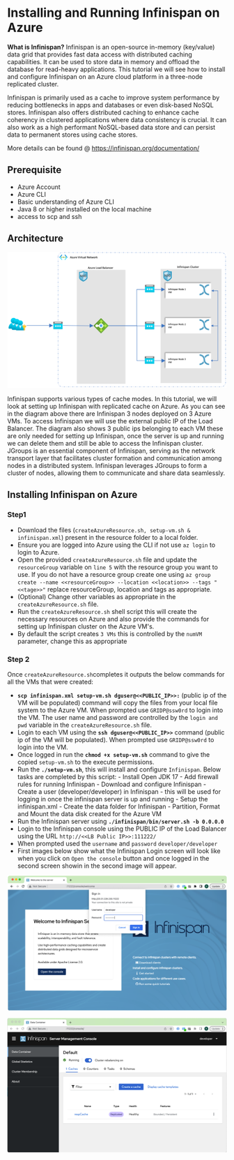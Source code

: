 
# Installing and Running Infinispan on Azure

**What is Infinispan?**
Infinispan is an open-source in-memory (key/value) data grid that provides fast data access with distributed caching capabilities. It can be used to store data in memory and offload the database for read-heavy applications. This tutorial we will see how to install and configure Infinispan on an Azure cloud platform in a three-node replicated cluster.

Infinispan is primarily used as a cache to improve system performance by reducing bottlenecks in apps and databases or even disk-based NoSQL stores. Infinispan also offers distributed caching to enhance cache coherency in clustered applications where data consistency is crucial. It can also work as a high performant NoSQL-based data store and can persist data to permanent stores using cache stores.

More details can be found @ https://infinispan.org/documentation/

## Prerequisite

 - Azure Account
 - Azure CLI
 - Basic understanding of Azure CLI
 - Java 8 or higher installed on the local machine
 - access to scp and ssh

## Architecture 

![enter image description here](./images/AzureInfiniArchi.png)


Infinispan supports various types of cache modes. In this tutorial, we will look at setting up Infinispan with replicated cache on Azure. As you can see in the diagram above there are Infinispan 3 nodes deployed on 3 Azure VMs. To access Infinispan we will use the external public IP of the Load Balancer. The diagram also shows 3 public ips belonging to each VM these are only needed for setting up Infinispan, once the server is up and running we can delete them and still be able to access the Infinispan cluster.
JGroups is an essential component of Infinispan, serving as the network transport layer that facilitates cluster formation and communication among nodes in a distributed system. Infinispan leverages JGroups to form a cluster of nodes, allowing them to communicate and share data seamlessly.


## Installing Infinispan on Azure

### Step1

 - Download the files (```createAzureResource.sh, setup-vm.sh & infinispan.xml```) present in the resource folder to a local folder.
 - Ensure you are logged into Azure using the CLI if not use ```az login``` to login to Azure.
 - Open the provided ```createAzureResource.sh``` file and update the ```resourceGroup``` variable on ```line 5``` with the resource group you want to use. If you do not have a resource group create one using ```az group create --name <<resourceGroup>> --location <<location>> --tags "<<tage>>"``` replace resourceGroup, location and tags as appropriate.
 - (Optional) Change other variables as appropriate in the ```createAzureResource.sh``` file. 
 - Run the ```createAzureResource.sh``` shell script this will create the necessary resources on Azure and also provide the commands for setting up Infinispan cluster on the Azure VM's.
 - By default the script creates ```3 VMs``` this is controlled by the ```numVM``` parameter, change this as appropriate



### Step 2 
Once ```createAzureResource.sh```completes it outputs the below commands for all the VMs that were created:
 - **```scp infinispan.xml setup-vm.sh dguser@<<PUBLIC_IP>>:```** (public ip of the VM will be populated) command will copy the files from your local file system to the Azure VM. When prompted use ```GRIDP@ssw0rd``` to login into the VM. The user name and password are controlled by the ```login and pwd``` variable in the ```createAzureResource.sh``` file.
 - Login to each VM using the **```ssh dguser@<<PUBLIC_IP>>```** command (public ip of the VM will be populated). When prompted use ```GRIDP@ssw0rd``` to login into the VM.
 - Once logged in run the **```chmod +x setup-vm.sh```** command to give the copied ```setup-vm.sh``` to the execute permissions.
 - Run the **```./setup-vm.sh```**, this will install and configure ```Infinispan```. Below tasks are completed by this script:
		 - Install Open JDK 17
		 - Add firewall rules for running Infinispan
		 - Download and configure Infinispan
		 - Create a user (developer/developer) in Infinispan - this will be used for logging in once the infinispan server is up and running
		 - Setup the infinispan.xml
		 - Create the data folder for Infinispan
		 - Partition, Format and Mount the data disk created for the Azure VM
 - Run the Infinispan server using **```./infinispan/bin/server.sh -b 0.0.0.0```**
 - Login to the Infinispan console using the PUBLIC IP of the Load Balancer using the URL ```http://<<LB Public IP>>:111222/```
 - When prompted used the ```username``` and ```password``` ```developer/developer```
 - First images below show what the Infinispan Login screen will look like when you click on  ```Open the console``` button and once logged in the second screen showin in the second image will appear.



![enter image description here](images/InfinispanConsoleLogin.png)

![enter image description here](images/InfinispanConsole.png)

